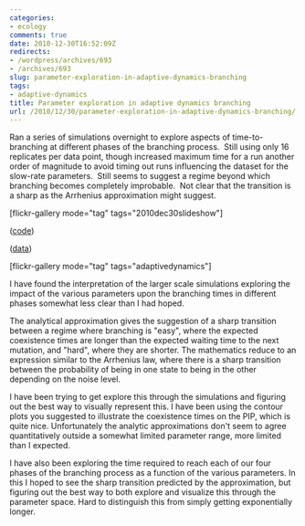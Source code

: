 ```yaml
---
categories:
- ecology
comments: true
date: 2010-12-30T16:52:09Z
redirects:
- /wordpress/archives/693
- /archives/693
slug: parameter-exploration-in-adaptive-dynamics-branching
tags:
- adaptive-dynamics
title: Parameter exploration in adaptive dynamics branching
url: /2010/12/30/parameter-exploration-in-adaptive-dynamics-branching/
---
```


Ran a series of simulations overnight to explore aspects of time-to-branching at different phases of the branching process.  Still using only 16 replicates per data point, though increased maximum time for a run another order of magnitude to avoid timing out runs influencing the dataset for the slow-rate parameters.  Still seems to suggest a regime beyond which branching becomes completely improbable.  Not clear that the transition is a sharp as the Arrhenius approximation might suggest.

[flickr-gallery mode="tag" tags="2010dec30slideshow"]

([code](https://github.com/cboettig/AdaptiveDynamics/commit/20124cd7ce45f26f0cd40ad4896ea5358d655c63#diff-1))

([data](https://github.com/cboettig/AdaptiveDynamics/blob/2b25473689f6b4e9ba739a4373a3e457da9589c0/demos/waiting_times.Rdat))

[flickr-gallery mode="tag" tags="adaptivedynamics"]

I have found the interpretation of the larger scale simulations exploring the impact of the various parameters upon the branching times in different phases somewhat less clear than I had hoped.

The analytical approximation gives the suggestion of a sharp transition between a regime where branching is "easy", where the expected coexistence times are longer than the expected waiting time to the next mutation, and "hard", where they are shorter.  The mathematics reduce to an expression similar to the Arrhenius law, where there is a sharp transition between the probability of being in one state to being in the other depending on the noise level. 

I have been trying to get explore this through the simulations and figuring out the best way to visually represent this.  I have been using the contour plots you suggested to illustrate the coexistence times on the PIP, which is quite nice.  Unfortunately the analytic approximations don't seem to agree quantitatively outside a somewhat limited parameter range, more limited than I expected.  

I have also been exploring the time required to reach each of our four phases of the branching process as a function of the various parameters.  In this I hoped to see the sharp transition predicted by the approximation, but figuring out the best way to both explore and visualize this through the parameter space.  Hard to distinguish this from simply getting exponentially longer.  
